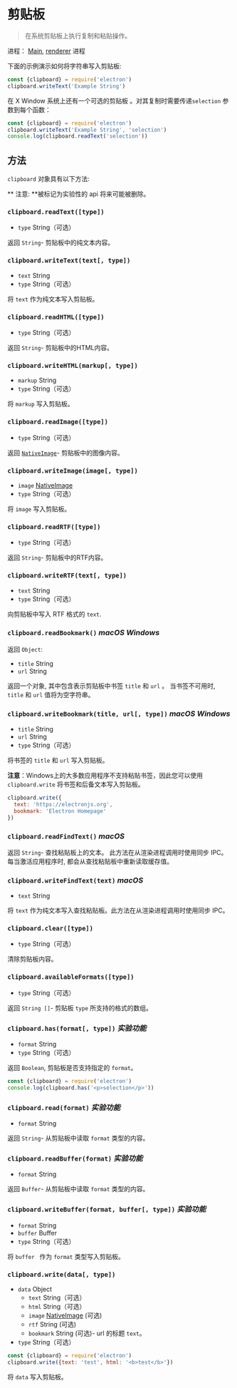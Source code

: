 # 剪贴板

> 在系统剪贴板上执行复制和粘贴操作。

进程： [Main](../glossary.md#main-process), [renderer](../glossary.md#renderer-process) 进程

下面的示例演示如何将字符串写入剪贴板:

```javascript
const {clipboard} = require('electron')
clipboard.writeText('Example String')
```

在 X Window 系统上还有一个可选的剪贴板 。对其复制时需要传递` selection ` 参数到每个函数：

```javascript
const {clipboard} = require('electron')
clipboard.writeText('Example String', 'selection')
console.log(clipboard.readText('selection'))
```

## 方法

` clipboard ` 对象具有以下方法:

** 注意: **被标记为实验性的 api 将来可能被删除。

### `clipboard.readText([type])`

* ` type ` String（可选）

返回 ` String `- 剪贴板中的纯文本内容。

### `clipboard.writeText(text[, type])`

* `text` String
* ` type ` String（可选）

将 ` text ` 作为纯文本写入剪贴板。

### `clipboard.readHTML([type])`

* ` type ` String（可选）

返回 ` String `- 剪贴板中的HTML内容。

### `clipboard.writeHTML(markup[, type])`

* `markup` String
* ` type ` String（可选）

将 ` markup ` 写入剪贴板。

### `clipboard.readImage([type])`

* ` type ` String（可选）

返回 [` NativeImage `](native-image.md)- 剪贴板中的图像内容。

### `clipboard.writeImage(image[, type])`

* `image` [NativeImage](native-image.md)
* ` type ` String（可选）

将 ` image ` 写入剪贴板。

### `clipboard.readRTF([type])`

* ` type ` String（可选）

返回 ` String `- 剪贴板中的RTF内容。

### `clipboard.writeRTF(text[, type])`

* `text` String
* ` type ` String（可选）

向剪贴板中写入 RTF 格式的 `text`.

### `clipboard.readBookmark()` *macOS* *Windows*

返回 `Object`:

* `title` String
* `url` String

返回一个对象, 其中包含表示剪贴板中书签 `title` 和 `url` 。 当书签不可用时, ` title ` 和 ` url ` 值将为空字符串。

### `clipboard.writeBookmark(title, url[, type])` *macOS* *Windows*

* `title` String
* `url` String
* ` type ` String（可选）

将书签的 ` title ` 和 ` url ` 写入剪贴板。

**注意**：Windows上的大多数应用程序不支持粘贴书签，因此您可以使用 `clipboard.write` 将书签和后备文本写入剪贴板。

```js
clipboard.write({
  text: 'https://electronjs.org',
  bookmark: 'Electron Homepage'
})
```

### `clipboard.readFindText()` *macOS*

返回 ` String `- 查找粘贴板上的文本。 此方法在从渲染进程调用时使用同步 IPC。 每当激活应用程序时, 都会从查找粘贴板中重新读取缓存值。

### `clipboard.writeFindText(text)` *macOS*

* `text` String

将 ` text ` 作为纯文本写入查找粘贴板。此方法在从渲染进程调用时使用同步 IPC。

### `clipboard.clear([type])`

* ` type ` String（可选）

清除剪贴板内容。

### `clipboard.availableFormats([type])`

* ` type ` String（可选）

返回 ` String [] `- 剪贴板 ` type ` 所支持的格式的数组。

### `clipboard.has(format[, type])` *实验功能*

* `format` String
* ` type ` String（可选）

返回 ` Boolean `, 剪贴板是否支持指定的 ` format `。

```javascript
const {clipboard} = require('electron')
console.log(clipboard.has('<p>selection</p>'))
```

### `clipboard.read(format)` *实验功能*

* `format` String

返回 ` String `- 从剪贴板中读取 ` format ` 类型的内容。

### `clipboard.readBuffer(format)` *实验功能*

* `format` String

返回 ` Buffer `- 从剪贴板中读取 ` format ` 类型的内容。

### `clipboard.writeBuffer(format, buffer[, type])` *实验功能*

* `format` String
* `buffer` Buffer
* ` type ` String（可选）

将 `buffer ` 作为 ` format ` 类型写入剪贴板。

### `clipboard.write(data[, type])`

* `data` Object 
  * ` text ` String（可选）
  * ` html ` String（可选）
  * `image` [NativeImage](native-image.md) (可选)
  * `rtf` String (可选)
  * ` bookmark ` String (可选)- url 的标题 `text`。
* ` type ` String（可选）

```javascript
const {clipboard} = require('electron')
clipboard.write({text: 'test', html: '<b>test</b>'})
```

将 ` data ` 写入剪贴板。